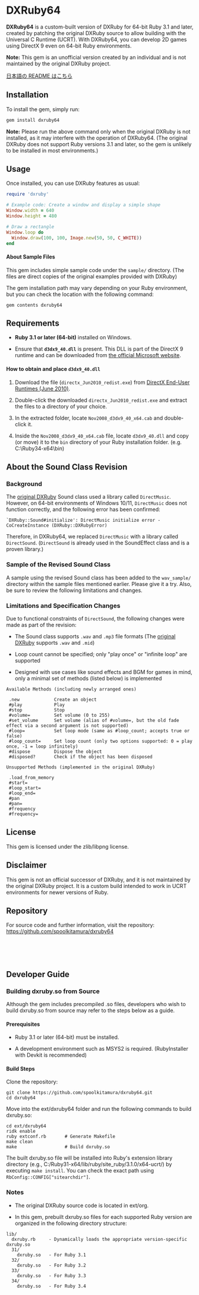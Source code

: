 # DXRuby64

**DXRuby64** is a custom-built version of DXRuby for 64-bit Ruby 3.1 and later, created by patching the original DXRuby source to allow building with the Universal C Runtime (UCRT). With DXRuby64, you can develop 2D games using DirectX 9 even on 64-bit Ruby environments.

**Note:**
This gem is an unofficial version created by an individual and is not maintained by the original DXRuby project.

[日本語の README はこちら](README-ja.md)

## Installation

To install the gem, simply run:

```bash
gem install dxruby64
```

**Note:**
Please run the above command only when the original DXRuby is not installed, as it may interfere with the operation of DXRuby64.
(The original DXRuby does not support Ruby versions 3.1 and later, so the gem is unlikely to be installed in most environments.)

## Usage
Once installed, you can use DXRuby features as usual:

```ruby
require 'dxruby'

# Example code: Create a window and display a simple shape
Window.width = 640
Window.height = 480

# Draw a rectangle
Window.loop do
  Window.draw(100, 100, Image.new(50, 50, C_WHITE))
end
```

#### About Sample Files
This gem includes simple sample code under the `sample/` directory.
(The files are direct copies of the original examples provided with DXRuby)

The gem installation path may vary depending on your Ruby environment, but you can check the location with the following command:

```
gem contents dxruby64
```

## Requirements
- **Ruby 3.1 or later (64-bit)** installed on Windows.

- Ensure that **`d3dx9_40.dll`** is present. This DLL is part of the DirectX 9 runtime and can be downloaded from [the official Microsoft website](https://www.microsoft.com/en-us/download/details.aspx?id=8109).

#### How to obtain and place `d3dx9_40.dll`

1. Download the file (`directx_Jun2010_redist.exe`) from [DirectX End-User Runtimes (June 2010)](https://www.microsoft.com/en-us/download/details.aspx?id=8109).

2. Double-click the downloaded `directx_Jun2010_redist.exe` and extract the files to a directory of your choice.

3. In the extracted folder, locate `Nov2008_d3dx9_40_x64.cab` and double-click it.

4. Inside the `Nov2008_d3dx9_40_x64.cab` file, locate `d3dx9_40.dll` and copy (or move) it to the `bin` directory of your Ruby installation folder. (e.g. C:\Ruby34-x64\bin)





## About the Sound Class Revision
### Background
The [original DXRuby](https://github.com/mirichi/dxruby) Sound class used a library called `DirectMusic`.
However, on 64-bit environments of Windows 10/11, `DirectMusic` does not function correctly, and the following error has been confirmed:

```
`DXRuby::Sound#initialize': DirectMusic initialize error - CoCreateInstance (DXRuby::DXRubyError)  
```

Therefore, in DXRuby64, we replaced `DirectMusic` with a library called `DirectSound`.
(`DirectSound` is already used in the SoundEffect class and is a proven library.)

### Sample of the Revised Sound Class
A sample using the revised Sound class has been added to the `wav_sample/` directory within the sample files mentioned earlier.
Please give it a try.
Also, be sure to review the following limitations and changes.

### Limitations and Specification Changes
Due to functional constraints of `DirectSound`, the following changes were made as part of the revision:

- The Sound class supports `.wav` and `.mp3` file formats
(The [original DXRuby](https://github.com/mirichi/dxruby) supports `.wav` and `.mid`)

- Loop count cannot be specified; only "play once" or "infinite loop" are supported

- Designed with use cases like sound effects and BGM for games in mind, only a minimal set of methods (listed below) is implemented

```
Available Methods (including newly arranged ones)

 .new             Create an object
 #play            Play
 #stop            Stop
 #volume=         Set volume (0 to 255)
 #set_volume      Set volume (alias of #volume=, but the old fade effect via a second argument is not supported)
 #loop=           Set loop mode (same as #loop_count; accepts true or false)
 #loop_count=     Set loop count (only two options supported: 0 = play once, -1 = loop infinitely)
 #dispose         Dispose the object
 #disposed?       Check if the object has been disposed
```
```
Unsupported Methods (implemented in the original DXRuby)

 .load_from_memory
 #start=
 #loop_start=
 #loop_end=
 #pan
 #pan=
 #frequency
 #frequency=
```

## License
This gem is licensed under the zlib/libpng license.

## Disclaimer
This gem is not an official successor of DXRuby, and it is not maintained by the original DXRuby project. It is a custom build intended to work in UCRT environments for newer versions of Ruby.

## Repository
For source code and further information, visit the repository:
https://github.com/spoolkitamura/dxruby64

<br>
<br>
<br>

## Developer Guide
### Building dxruby.so from Source
Although the gem includes precompiled .so files, developers who wish to build dxruby.so from source may refer to the steps below as a guide.

#### Prerequisites
- Ruby 3.1 or later (64-bit) must be installed.

- A development environment such as MSYS2 is required.
(RubyInstaller with Devkit is recommended)

#### Build Steps
Clone the repository:

```
git clone https://github.com/spoolkitamura/dxruby64.git
cd dxruby64
```

Move into the ext/dxruby64 folder and run the following commands to build dxruby.so:

```
cd ext/dxruby64
ridk enable
ruby extconf.rb       # Generate Makefile
make clean
make                  # Build dxruby.so
```

The built dxruby.so file will be installed into Ruby's extension library directory (e.g., C:/Ruby31-x64/lib/ruby/site_ruby/3.1.0/x64-ucrt/) by executing `make install`.
You can check the exact path using `RbConfig::CONFIG["sitearchdir"]`.

### Notes
- The original DXRuby source code is located in ext/org.

- In this gem, prebuilt dxruby.so files for each supported Ruby version are organized in the following directory structure:

```
lib/
  dxruby.rb     - Dynamically loads the appropriate version-specific dxruby.so
  31/
    dxruby.so   - For Ruby 3.1
  32/
    dxruby.so   - For Ruby 3.2
  33/
    dxruby.so   - For Ruby 3.3
  34/
    dxruby.so   - For Ruby 3.4
```

